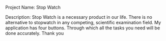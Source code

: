 Project Name: Stop Watch

Description: Stop Watch is a necessary product in our life. There is no alternative to stopwatch in any competing, scientific examination field. My application has four buttons. Through which all the tasks you need will be done accurately. Thank you


